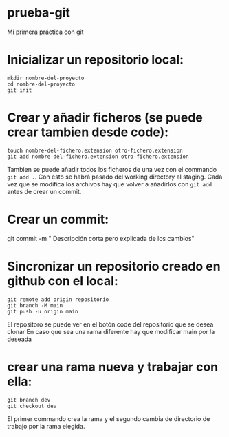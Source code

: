 # prueba-git
Mi primera práctica con git

# Inicializar un repositorio local:

```
mkdir nombre-del-proyecto
cd nombre-del-proyecto
git init
```

# Crear y añadir ficheros (se puede crear tambien desde code):

```
touch nombre-del-fichero.extension otro-fichero.extension
git add nombre-del-fichero.extension otro-fichero.extension
```
Tambien se puede añadir todos los ficheros de una vez con el commando `git add .`.
Con esto se habrá pasado del working directory al staging.
Cada vez que se modifica los archivos hay que volver a añadirlos con `git add` antes de crear un commit.

# Crear un commit:

git commit -m " Descripción corta pero explicada de los cambios"

# Sincronizar un repositorio creado en github con el local:

```
git remote add origin repositorio
git branch -M main
git push -u origin main
```
El repositoro se puede ver en el botón code del repositorio que se desea clonar
En caso que sea una rama diferente hay que modificar main por la deseada

# crear una rama nueva y trabajar con ella:

```
git branch dev
git checkout dev
```
El primer commando crea la rama y el segundo cambia de directorio de trabajo por la rama elegida.